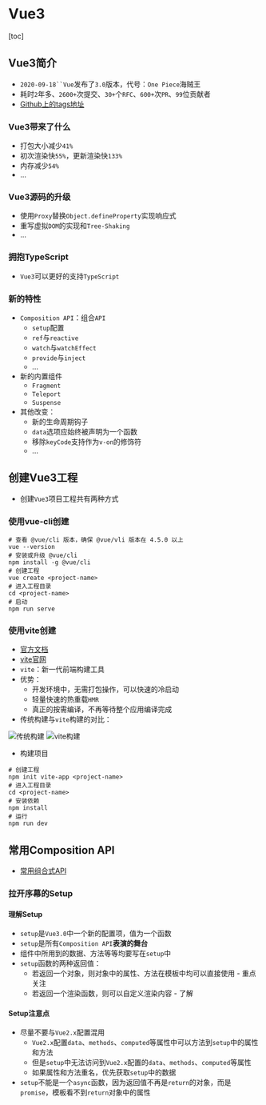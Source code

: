 # Vue3

[toc]

## Vue3简介

- `2020-09-18``Vue`发布了`3.0`版本，代号：`One Piece`海贼王
- 耗时`2`年多、`2600+`次提交、`30+`个`RFC`、`600+`次`PR`、`99`位贡献者
- [Github上的tags地址](https://github.com/vuejs/vue-next/releases/tag/v3.0.0)

### Vue3带来了什么

- 打包大小减少`41%`
- 初次渲染快`55%`，更新渲染快`133%`
- 内存减少`54%`
- ...

### Vue3源码的升级

- 使用`Proxy`替换`Object.defineProperty`实现响应式
- 重写虚拟`DOM`的实现和`Tree-Shaking`
- ...

### 拥抱TypeScript

- `Vue3`可以更好的支持`TypeScript`

### 新的特性

- `Composition API`：组合`API`
  - `setup`配置
  - `ref`与`reactive`
  - `watch`与`watchEffect`
  - `provide`与`inject`
  - ...
- 新的内置组件
  - `Fragment`
  - `Teleport`
  - `Suspense`
- 其他改变：
  - 新的生命周期钩子
  - `data`选项应始终被声明为一个函数
  - 移除`keyCode`支持作为`v-on`的修饰符
  - ...

## 创建Vue3工程

- 创建`Vue3`项目工程共有两种方式

### 使用vue-cli创建

```shell
# 查看 @vue/cli 版本，确保 @vue/vli 版本在 4.5.0 以上
vue --version
# 安装或升级 @vue/cli
npm install -g @vue/cli
# 创建工程
vue create <project-name>
# 进入工程目录
cd <project-name>
# 启动
npm run serve
```

### 使用vite创建

- [官方文档](https://v3.cn.vuejs.org/gulde/installation.html#vite)
- [vite官网](https://vitejs.cn)
- `vite`：新一代前端构建工具
- 优势：
  - 开发环境中，无需打包操作，可以快速的冷启动
  - 轻量快速的热重载`HMR`
  - 真正的按需编译，不再等待整个应用编译完成
- 传统构建与`vite`构建的对比：

![传统构建](https://cn.vitejs.dev/assets/bundler.37740380.png)
![vite构建](https://cn.vitejs.dev/assets/esm.3070012d.png)

- 构建项目

```shell
# 创建工程
npm init vite-app <project-name>
# 进入工程目录
cd <project-name>
# 安装依赖
npm install
# 运行
npm run dev
```

## 常用Composition API

- [常用组合式API](https://v3.cn.vuejs.org/api/composition-api.html)

### 拉开序幕的Setup

#### 理解Setup

- `setup`是`Vue3.0`中一个新的配置项，值为一个函数
- `setup`是所有`Composition API`**表演的舞台**
- 组件中所用到的数据、方法等等均要写在`setup`中
- `setup`函数的两种返回值：
  - 若返回一个对象，则对象中的属性、方法在模板中均可以直接使用 - 重点关注
  - 若返回一个渲染函数，则可以自定义渲染内容 - 了解

#### Setup注意点

- 尽量不要与`Vue2.x`配置混用
  - `Vue2.x`配置`data`、`methods`、`computed`等属性中可以方法到`setup`中的属性和方法
  - 但是`setup`中无法访问到`Vue2.x`配置的`data`、`methods`、`computed`等属性
  - 如果属性和方法重名，优先获取`setup`中的数据
- `setup`不能是一个`async`函数，因为返回值不再是`return`的对象，而是`promise`，模板看不到`return`对象中的属性

